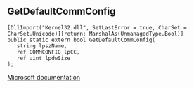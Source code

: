 ## GetDefaultCommConfig

```
[DllImport("Kernel32.dll", SetLastError = true, CharSet = CharSet.Unicode)][return: MarshalAs(UnmanagedType.Bool)]
public static extern bool GetDefaultCommConfig(
   string lpszName,
   ref COMMCONFIG lpCC,
   ref uint lpdwSize
);
```

[Microsoft documentation](https://docs.microsoft.com/en-us/windows/win32/api/winbase/nf-winbase-getdefaultcommconfigw)
